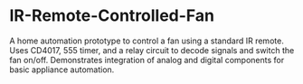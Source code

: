# IR-Remote-Controlled-Fan
A home automation prototype to control a fan using a standard IR remote. Uses CD4017, 555 timer, and a relay circuit to decode signals and switch the fan on/off. Demonstrates integration of analog and digital components for basic appliance automation.

